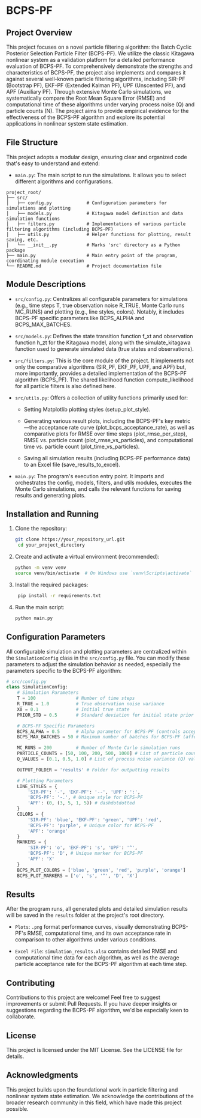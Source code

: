 # BCPS-PF

## Project Overview

This project focuses on a novel particle filtering algorithm: 
the Batch Cyclic Posterior Selection Particle Filter (BCPS-PF). 
We utilize the classic Kitagawa nonlinear system as a validation platform
for a detailed performance evaluation of BCPS-PF. To comprehensively demonstrate
the strengths and characteristics of BCPS-PF, the project also implements and 
compares it against several well-known particle filtering algorithms, including
SIR-PF (Bootstrap PF), EKF-PF (Extended Kalman PF), UPF (Unscented PF), and APF (Auxiliary PF).
Through extensive Monte Carlo simulations, we systematically compare the Root Mean Square Error (RMSE) 
and computational time of these algorithms under varying process noise (Q) and particle counts (N).
The project aims to provide empirical evidence for the effectiveness of the BCPS-PF algorithm and 
explore its potential applications in nonlinear system state estimation.

## File Structure
This project adopts a modular design, ensuring clear and organized code that's easy to understand and extend:
- `main.py`: The main script to run the simulations. It allows you to select different algorithms and configurations.
```text
project_root/
├── src/
│   ├── config.py             # Configuration parameters for simulations and plotting
│   ├── models.py             # Kitagawa model definition and data simulation functions
│   ├── filters.py            # Implementations of various particle filtering algorithms (including BCPS-PF)
│   ├── utils.py              # Helper functions for plotting, result saving, etc.
│   └── __init__.py           # Marks 'src' directory as a Python package
├── main.py                   # Main entry point of the program, coordinating module execution
└── README.md                 # Project documentation file
```

## Module Descriptions
- `src/config.py`: Centralizes all configurable parameters for simulations (e.g., time steps T, true observation noise R_TRUE, Monte Carlo runs MC_RUNS) and plotting (e.g., line styles, colors). Notably, it includes BCPS-PF specific parameters like BCPS_ALPHA and BCPS_MAX_BATCHES.

- `src/models.py`: Defines the state transition function f_xt and observation function h_zt for the Kitagawa model, along with the simulate_kitagawa function used to generate simulated data (true states and observations).

- `src/filters.py`: This is the core module of the project. It implements not only the comparative algorithms (SIR_PF, EKF_PF, UPF, and APF) but, more importantly, provides a detailed implementation of the BCPS-PF algorithm (BCPS_PF). The shared likelihood function compute_likelihood for all particle filters is also defined here.

- `src/utils.py`: Offers a collection of utility functions primarily used for:

    - Setting Matplotlib plotting styles (setup_plot_style).

    - Generating various result plots, including the BCPS-PF's key metric—the acceptance rate curve (plot_bcps_acceptance_rate), as well as comparative plots for RMSE over time steps (plot_rmse_per_step), RMSE vs. particle count (plot_rmse_vs_particles), and computational time vs. particle count (plot_time_vs_particles).

    - Saving all simulation results (including BCPS-PF performance data) to an Excel file (save_results_to_excel).

- `main.py`: The program's execution entry point. It imports and orchestrates the config, models, filters, and utils modules, executes the Monte Carlo simulations, and calls the relevant functions for saving results and generating plots.

## Installation and Running
1. Clone the repository:
   ```bash
   git clone https://your_repository_url.git
    cd your_project_directory
    ```
2. Create and activate a virtual environment (recommended):
   ```bash
   python -m venv venv
   source venv/bin/activate  # On Windows use `venv\Scripts\activate`
   ```
3. Install the required packages:
   ```bash
    pip install -r requirements.txt
    ```
4. Run the main script:
   ```bash
   python main.py
   ```

## Configuration Parameters
All configurable simulation and plotting parameters are centralized within the `SimulationConfig` class
in the `src/config.py` file. You can modify these parameters to adjust the simulation behavior as needed, 
especially the parameters specific to the BCPS-PF algorithm:

```python
# src/config.py
class SimulationConfig:
    # Simulation Parameters
    T = 100               # Number of time steps
    R_TRUE = 1.0          # True observation noise variance
    X0 = 0.1              # Initial true state
    PRIOR_STD = 0.5       # Standard deviation for initial state prior (used to generate initial particles)

    # BCPS-PF Specific Parameters
    BCPS_ALPHA = 0.5      # Alpha parameter for BCPS-PF (controls acceptance probability)
    BCPS_MAX_BATCHES = 50 # Maximum number of batches for BCPS-PF (affects convergence speed)

    MC_RUNS = 200         # Number of Monte Carlo simulation runs
    PARTICLE_COUNTS = [50, 100, 200, 500, 1000] # List of particle counts to test
    Q_VALUES = [0.1, 0.5, 1.0] # List of process noise variance (Q) values to test

    OUTPUT_FOLDER = 'results' # Folder for outputting results

    # Plotting Parameters
    LINE_STYLES = {
        'SIR-PF': '-', 'EKF-PF': '--', 'UPF': ':',
        'BCPS-PF': '-.', # Unique style for BCPS-PF
        'APF': (0, (3, 5, 1, 5)) # dashdotdotted
    }
    COLORS = {
        'SIR-PF': 'blue', 'EKF-PF': 'green', 'UPF': 'red',
        'BCPS-PF': 'purple', # Unique color for BCPS-PF
        'APF': 'orange'
    }
    MARKERS = {
        'SIR-PF': 'o', 'EKF-PF': 's', 'UPF': '^',
        'BCPS-PF': 'D', # Unique marker for BCPS-PF
        'APF': 'X'
    }
    BCPS_PLOT_COLORS = ['blue', 'green', 'red', 'purple', 'orange']
    BCPS_PLOT_MARKERS = ['o', 's', '^', 'D', 'X']
```

## Results

After the program runs, all generated plots and detailed simulation results will be saved in the `results` 
folder at the project's root directory.

- `Plots`: `.png` format performance curves, visually demonstrating BCPS-PF's RMSE, computational time, and its own acceptance rate in comparison to other algorithms under various conditions.

- `Excel File`: `simulation_results.xlsx` contains detailed RMSE and computational time data for each algorithm, as well as the average particle acceptance rate for the BCPS-PF algorithm at each time step.

## Contributing
Contributions to this project are welcome! Feel free to suggest improvements or submit Pull Requests. If you have deeper insights or suggestions regarding the BCPS-PF algorithm, we'd be especially keen to collaborate.

## License
This project is licensed under the MIT License. See the LICENSE file for details.

## Acknowledgments
This project builds upon the foundational work in particle filtering and nonlinear system state estimation. We acknowledge the contributions of the broader research community in this field, which have made this project possible.